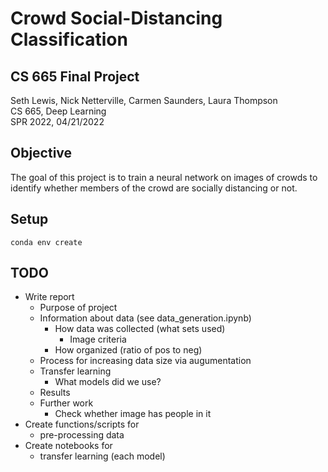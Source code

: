 # Crowd Social-Distancing Classification

## CS 665 Final Project

Seth Lewis, Nick Netterville, Carmen Saunders, Laura Thompson  
CS 665, Deep Learning  
SPR 2022, 04/21/2022

## Objective

The goal of this project is to train a neural network on images of crowds to identify whether members of the crowd are socially distancing or not.

## Setup

```
conda env create
```

## TODO

- Write report
  - Purpose of project
  - Information about data (see data_generation.ipynb)
    - How data was collected (what sets used)
      - Image criteria
    - How organized (ratio of pos to neg)
  - Process for increasing data size via augumentation
  - Transfer learning
    - What models did we use?
  - Results
  - Further work
    - Check whether image has people in it
- Create functions/scripts for
  - pre-processing data
- Create notebooks for
  - transfer learning (each model)
